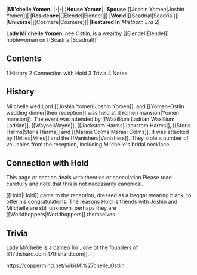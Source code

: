 |**Mi'chelle Yomen**|
|-|-|
|**House Yomen**|
|**Spouse**|[[Joshin Yomen\|Joshin Yomen]]|
|**Residence**|[[Elendel\|Elendel]]|
|**World**|[[Scadrial\|Scadrial]]|
|**Universe**|[[Cosmere\|Cosmere]]|
|**Featured In**|*Mistborn Era 2*|

**Lady Mi'chelle Yomen**, née Ostlin, is a wealthy [[Elendel\|Elendel]] noblewoman on [[Scadrial\|Scadrial]].

## Contents

1 History
2 Connection with Hoid
3 Trivia
4 Notes


## History
Mi'chelle wed Lord [[Joshin Yomen\|Joshin Yomen]], and [[Yomen-Ostlin wedding dinner\|their reception]] was held at [[Yomen mansion\|Yomen mansion]]. The event was attended by [[Waxillium Ladrian\|Waxillium Ladrian]], [[Wayne\|Wayne]], [[Jackstom Harms\|Jackstom Harms]], [[Steris Harms\|Steris Harms]] and [[Marasi Colms\|Marasi Colms]]. It was attacked by [[Miles\|Miles]] and the [[Vanishers\|Vanishers]]. They stole a number of valuables from the reception, including Mi'chelle's bridal necklace.

## Connection with Hoid
This page or section deals with theories or speculation.Please read carefully and note that this is not necessarily canonical.

[[Hoid\|Hoid]] came to the reception, dressed as a beggar wearing black, to offer his congratulations. The reasons Hoid is friends with Joshin and Mi'chelle are still unknown, perhaps they are [[Worldhoppers\|Worldhoppers]] themselves.

## Trivia
Lady Mi'chelle is a cameo for , one of the founders of [[17thshard.com\|17thshard.com]].


https://coppermind.net/wiki/Mi%27chelle_Ostlin